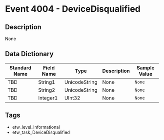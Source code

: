 # Event 4004 - DeviceDisqualified

## Description
None

## Data Dictionary
|Standard Name|Field Name|Type|Description|Sample Value|
|---|---|---|---|---|
|TBD|String1|UnicodeString|None|`None`|
|TBD|String2|UnicodeString|None|`None`|
|TBD|Integer1|UInt32|None|`None`|

## Tags
* etw_level_Informational
* etw_task_DeviceDisqualified